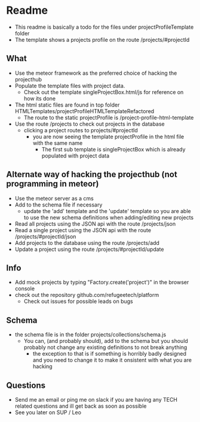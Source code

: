 # Readme
- This readme is basically a todo for the files under projectProfileTemplate folder
- The template shows a projects profile on the route /projects/#projectId

## What
- Use the meteor framework as the preferred choice of hacking the projecthub
- Populate the template files with project data.
    - Check out the template singleProjectBox.html/js for reference on how its done
- The html static files are found in top folder HTMLTemplates/projectProfileHTMLTemplateRefactored
    - The route to the static projectProfile is /project-profile-html-template
- Use the route /projects to check out projects in the database
    - clicking a project routes to projects/#projectId
        - you are now seeing the template projectProfile in the html file with the same name
            - The first sub template is singleProjectBox which is already populated with project data

## Alternate way of hacking the projecthub (not programming in meteor)
- Use the meteor server as a cms 
- Add to the schema file if necessary
    - update the 'add' template and the 'update' template so you are able to use the new schema definitions when adding/editing new projects
- Read all projects using the JSON api with the route /projects/json
- Read a single project using the JSON api with the route /projects/#projectId/json
- Add projects to the database using the route /projects/add
- Update a project using the route /projects/#projectId/update

## Info
- Add mock projects by typing "Factory.create('project')" in the browser console
- check out the repository github.com/refugeetech/platform
    - Check out issues for possible leads on bugs 

## Schema
- the schema file is in the folder projects/collections/schema.js
    - You can, (and probably should), add to the schema but you should probably not change any existing definitions to not break anything
        - the exception to that is if something is horribly badly designed and you need to change it to make it onsistent with what you are hacking

## Questions
- Send me an email or ping me on slack if you are having any TECH related questions and ill get back as soon as possible
- See you later on SUP / Leo